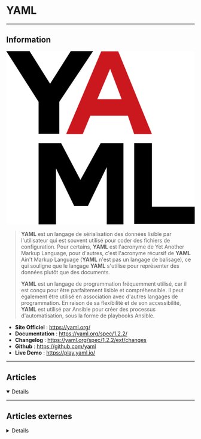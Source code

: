 # YAML
----

## <i class="fa-solid fa-hashtag"></i> Information

![Logo](../../_media/developpement/yaml/yaml_logo.svg ':size=250 :no-zoom')


> <i class="fa-solid fa-quote-left"></i> **YAML** est un langage de sérialisation des données lisible par l'utilisateur qui est souvent utilisé pour coder des fichiers de configuration. Pour certains, **YAML** est l'acronyme de Yet Another Markup Language, pour d'autres, c'est l'acronyme récursif de **YAML** Ain't Markup Language (**YAML** n'est pas un langage de balisage), ce qui souligne que le langage **YAML** s'utilise pour représenter des données plutôt que des documents.
>
> **YAML** est un langage de programmation fréquemment utilisé, car il est conçu pour être parfaitement lisible et compréhensible. Il peut également être utilisé en association avec d'autres langages de programmation. En raison de sa flexibilité et de son accessibilité, **YAML** est utilisé par Ansible pour créer des processus d'automatisation, sous la forme de playbooks Ansible. <i class="fa-solid fa-quote-left fa-rotate-180"></i>


- <i class="fa-solid fa-globe"></i> **Site Officiel** : https://yaml.org/
- <i class="fa-solid fa-book"></i> **Documentation** : https://yaml.org/spec/1.2.2/
- <i class="fa-solid fa-file-circle-question"></i> **Changelog** : https://yaml.org/spec/1.2.2/ext/changes
- <i class="fa-brands fa-github"></i> **Github** : https://github.com/yaml
- <i class="far fa-calendar-alt"></i> **Live Demo** : https://play.yaml.io/

---

## <i class="fa-regular fa-newspaper"></i> Articles

<details open>

</details>

---

## <i class="fa-solid fa-glasses"></i> Articles externes

<details>

- [YAML](https://fr.wikipedia.org/wiki/YAML)
- [3 astuces YAML pour de meilleurs pipelines](https://lydra.fr/3-astuces-yaml-pour-de-meilleurs-pipelines/)
- [YAML Tutorial: Get Started With YAML in 5 Minutes](https://betterprogramming.pub/yaml-tutorial-get-started-with-yaml-in-5-minutes-549d462972d8)
- [The Advanced YAML Syntax Cheatsheet](https://betterprogramming.pub/the-advanced-yaml-syntax-cheatsheet-f860043decb4)
- [YAML, qu'est-ce que c'est ?](https://www.redhat.com/fr/topics/automation/what-is-yaml#:~:text=YAML%20est%20un%20langage%20de%20programmation%20fr%C3%A9quemment%20utilis%C3%A9%2C%20car%20il,d'autres%20langages%20de%20programmation.)
- [YAML for beginners](https://www.redhat.com/sysadmin/yaml-beginners)
- [10 YAML tips for people who hate YAML](https://www.redhat.com/sysadmin/yaml-tips)

</details>